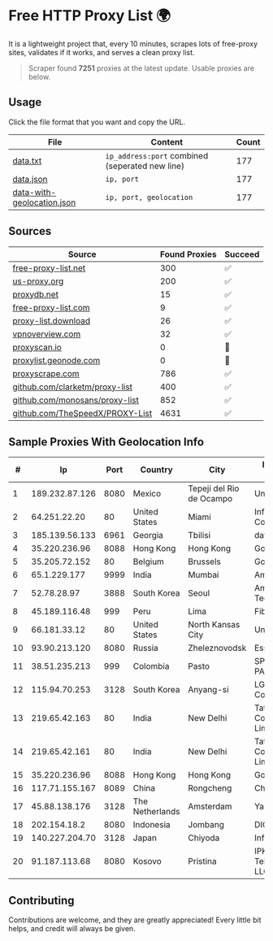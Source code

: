 
# Free HTTP Proxy List 🌍

It is a lightweight project that, every 10 minutes, scrapes lots of free-proxy sites, validates if it works, and serves a clean proxy list.


> Scraper found **7251** proxies at the latest update. Usable proxies are below.

## Usage

Click the file format that you want and copy the URL.


|File|Content|Count|
|----|-------|-----|
|[data.txt](https://raw.githubusercontent.com/themiralay/Proxy-List-World/master/data.txt)|`ip_address:port` combined (seperated new line)|177|
|[data.json](https://raw.githubusercontent.com/themiralay/Proxy-List-World/master/data.json)|`ip, port`|177|
|[data-with-geolocation.json](https://raw.githubusercontent.com/themiralay/Proxy-List-World/master/data-with-geolocation.json)|`ip, port, geolocation`|177|

## Sources

|Source|Found Proxies|Succeed|
|------|-------------|-------|
|[free-proxy-list.net](https://free-proxy-list.net)|300|✅|
|[us-proxy.org](https://www.us-proxy.org)|200|✅|
|[proxydb.net](http://proxydb.net)|15|✅|
|[free-proxy-list.com](https://free-proxy-list.com/?page=&port=&type%5B%5D=http&type%5B%5D=https&up_time=0&search=Search)|9|✅|
|[proxy-list.download](https://www.proxy-list.download/HTTP)|26|✅|
|[vpnoverview.com](https://vpnoverview.com/privacy/anonymous-browsing/free-proxy-servers)|32|✅|
|[proxyscan.io](https://www.proxyscan.io)|0|🚫|
|[proxylist.geonode.com](https://proxylist.geonode.com/api/proxy-list?limit=300&page=1&sort_by=lastChecked&sort_type=desc&protocols=http,https)|0|🚫|
|[proxyscrape.com](https://api.proxyscrape.com/v2/?request=displayproxies&protocol=http&timeout=10000&country=all&ssl=all&anonymity=all)|786|✅|
|[github.com/clarketm/proxy-list](https://raw.githubusercontent.com/clarketm/proxy-list/master/proxy-list-raw.txt)|400|✅|
|[github.com/monosans/proxy-list](https://raw.githubusercontent.com/monosans/proxy-list/main/proxies/http.txt)|852|✅|
|[github.com/TheSpeedX/PROXY-List](https://raw.githubusercontent.com/TheSpeedX/PROXY-List/master/http.txt)|4631|✅|


## Sample Proxies With Geolocation Info

|#|Ip|Port|Country|City|Internet Service Provider|
|-|--|----|-------|----|-------------------------|
|1|189.232.87.126|8080|Mexico|Tepeji del Rio de Ocampo|Uninet S.A. de C.V.|
|2|64.251.22.20|80|United States|Miami|Infolink Global Corporation|
|3|185.139.56.133|6961|Georgia|Tbilisi|datacenter|
|4|35.220.236.96|8088|Hong Kong|Hong Kong|Google LLC|
|5|35.205.72.152|80|Belgium|Brussels|Google LLC|
|6|65.1.229.177|9999|India|Mumbai|Amazon.com|
|7|52.78.28.97|3888|South Korea|Seoul|Amazon Technologies Inc.|
|8|45.189.116.48|999|Peru|Lima|Fiber Digital S.R.L|
|9|66.181.33.12|80|United States|North Kansas City|UnReal Servers, LLC|
|10|93.90.213.120|8080|Russia|Zheleznovodsk|Essentuki-PPPoE|
|11|38.51.235.213|999|Colombia|Pasto|SP SISTEMAS PALACIOS LTDA|
|12|115.94.70.253|3128|South Korea|Anyang-si|LG DACOM Corporation|
|13|219.65.42.163|80|India|New Delhi|Tata Communications Limited|
|14|219.65.42.161|80|India|New Delhi|Tata Communications Limited|
|15|35.220.236.96|8088|Hong Kong|Hong Kong|Google LLC|
|16|117.71.155.167|8089|China|Rongcheng|Chinanet|
|17|45.88.138.176|3128|The Netherlands|Amsterdam|Yaglom Labs Ltd|
|18|202.154.18.2|8080|Indonesia|Jombang|DIGITNET|
|19|140.227.204.70|3128|Japan|Chiyoda|InfoSphere|
|20|91.187.113.68|8080|Kosovo|Pristina|IPKO Telecommunications LLC|



## Contributing

Contributions are welcome, and they are greatly appreciated! Every
little bit helps, and credit will always be given.

